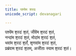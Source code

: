 ```yaml
---
title: पश्येम शरदः
unicode_script: devanagari

---
```


पश्ये॑म श॒रदः॑ श॒तं, जीवे॑म श॒रदः॑ श॒तं,  
नन्दा॑म श॒रदः॑ श॒तं, मोदा॑म श॒रदः॑ श॒तं,  
भवा॑म श॒रदः॑ श॒तंँ, शृणवा॑म श॒रदः॑ श॒तं,  
प्रब्र॑वाम श॒रदः॑ श॒तम्, अजी॑ताः स्याम श॒रदः॑ श॒तं।